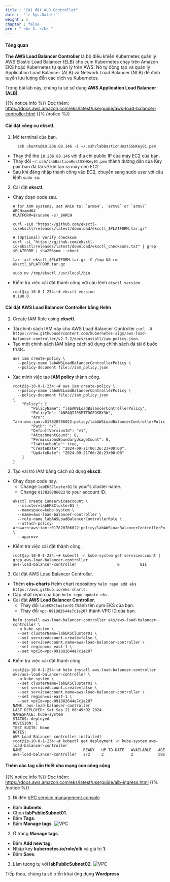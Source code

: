 ```yaml
---
title : "Cài đặt ALB Controller"
date :  "`r Sys.Date()`" 
weight : 5 
chapter : false
pre : " <b> 5. </b> "
---
```


#### Tổng quan
**The AWS Load Balancer Controller** là bộ điều khiển Kubernetes quản lý AWS Elastic Load Balancer (ELB) cho cụm Kubernetes chạy trên Amazon EKS hoặc Kubernetes tự quản lý trên AWS. Nó tự động tạo và quản lý Application Load Balancer (ALB) và Network Load Balancer (NLB) để định tuyến lưu lượng đến các dịch vụ Kubernetes.

Trong bài lab này, chúng ta sẽ sử dụng **AWS Application Load Balancer (ALB)**.

{{% notice info %}}
Đọc thêm: https://docs.aws.amazon.com/eks/latest/userguide/aws-load-balancer-controller.html
{{% /notice %}}

#### Cài đặt công cụ **eksctl**.
1. Mở terminal của bạn.
    ```
      ssh ubuntu@18.206.88.146 -i ~/.ssh/labBastionHostSSHKey01.pem
    ```
  - Thay thế the ``18.206.88.146`` với địa chỉ public IP của máy EC2 của bạn.
  - Thay đổi ``~/.ssh/labBastionHostSSHKey01.pem`` thành đường dẫn của Key pair bạn đã tải về khi tạo ra máy chủ EC2.
  - Sau khi đăng nhập thành công vào EC2, chuyển sang sudo user với câu lệnh ``sudo su``.

2. Cài đặt **eksctl**.
  - Chạy đoạn code sau.
    ```
    # for ARM systems, set ARCH to: `arm64`, `armv6` or `armv7`
    ARCH=amd64
    PLATFORM=$(uname -s)_$ARCH

    curl -sLO "https://github.com/eksctl-io/eksctl/releases/latest/download/eksctl_$PLATFORM.tar.gz"

    # (Optional) Verify checksum
    curl -sL "https://github.com/eksctl-io/eksctl/releases/latest/download/eksctl_checksums.txt" | grep $PLATFORM | sha256sum --check

    tar -xzf eksctl_$PLATFORM.tar.gz -C /tmp && rm eksctl_$PLATFORM.tar.gz

    sudo mv /tmp/eksctl /usr/local/bin
    ```
  - Kiểm tra việc cài đặt thành công với câu lệnh ``eksctl version``
    ```
    root@ip-10-0-1-234:~# eksctl version
    0.190.0
    ```

#### Cài đặt AWS Load Balancer Controller bằng Helm
1. Create IAM Role using **eksctl**.
  - Tải chính sách IAM này cho AWS Load Balancer Controller ``curl -O https://raw.githubusercontent.com/kubernetes-sigs/aws-load-balancer-controller/v2.7.2/docs/install/iam_policy.json``.
  - Tạo một chính sách IAM bằng cách sử dụng chính sách đả tải ở bước trước.
    ```
    aws iam create-policy \
      --policy-name labAWSLoadBalancerControllerPolicy \
      --policy-document file://iam_policy.json
    ```
  - Xác minh việc tạo **IAM policy** thành công.
    ```
    root@ip-10-0-1-234:~# aws iam create-policy \
      --policy-name labAWSLoadBalancerControllerPolicy \
      --policy-document file://iam_policy.json
    {
        "Policy": {
            "PolicyName": "labAWSLoadBalancerControllerPolicy",
            "PolicyId": "ANPAQIJRSMTTDGFOSBY3W",
            "Arn": "arn:aws:iam::017820706022:policy/labAWSLoadBalancerControllerPolicy",
            "Path": "/",
            "DefaultVersionId": "v1",
            "AttachmentCount": 0,
            "PermissionsBoundaryUsageCount": 0,
            "IsAttachable": true,
            "CreateDate": "2024-09-21T06:26:23+00:00",
            "UpdateDate": "2024-09-21T06:26:23+00:00"
        }
    }
    ```

2. Tạo vai trò IAM bằng cách sử dụng **eksctl**.
  - Chạy đoạn code này.
    + Change ``labEKSCluster01`` to your's cluster name.
    + Change ``017820706022`` to your account ID.
    ```
    eksctl create iamserviceaccount \
      --cluster=labEKSCluster01 \
      --namespace=kube-system \
      --name=aws-load-balancer-controller \
      --role-name labAWSLoadBalancerControllerRole \
      --attach-policy-arn=arn:aws:iam::017820706022:policy/labAWSLoadBalancerControllerPolicy \
      --approve
    ```
  - Kiểm tra việc cài đặt thành công.
    ```
    root@ip-10-0-1-234:~# kubectl -n kube-system get serviceaccount | grep aws-load-balancer-controller
    aws-load-balancer-controller                  0         81s
    ```

3. Cài đặt AWS Load Balancer Controller. 
  - Thêm **eks-charts** Helm chart repository ``helm repo add eks https://aws.github.io/eks-charts``.
  - Cập nhật repo của bạn ``helm repo update eks``.
  - Cài đặt **AWS Load Balancer Controller**.
    + Thay đổi ``labEKSCluster01`` thành tên cụm EKS của bạn.
    + Thay đổi ``vpc-091882644e7c1e207`` thành VPC ID của bạn.
    ```
    helm install aws-load-balancer-controller eks/aws-load-balancer-controller \
      -n kube-system \
      --set clusterName=labEKSCluster01 \
      --set serviceAccount.create=false \
      --set serviceAccount.name=aws-load-balancer-controller \
      --set region=us-east-1 \
      --set vpcId=vpc-091882644e7c1e207
    ```

4. Kiểm tra việc cài đặt thành công.
    ```
    root@ip-10-0-1-234:~# helm install aws-load-balancer-controller eks/aws-load-balancer-controller \
      -n kube-system \
      --set clusterName=labEKSCluster01 \
      --set serviceAccount.create=false \
      --set serviceAccount.name=aws-load-balancer-controller \
      --set region=us-east-1 \
      --set vpcId=vpc-091882644e7c1e207
    NAME: aws-load-balancer-controller
    LAST DEPLOYED: Sat Sep 21 06:49:02 2024
    NAMESPACE: kube-system
    STATUS: deployed
    REVISION: 1
    TEST SUITE: None
    NOTES:
    AWS Load Balancer controller installed!
    root@ip-10-0-1-234:~# kubectl get deployment -n kube-system aws-load-balancer-controller
    NAME                           READY   UP-TO-DATE   AVAILABLE   AGE
    aws-load-balancer-controller   2/2     2            2           58s
    ```

#### Thêm các tag cần thiết cho mạng con công cộng
{{% notice info %}}
Đọc thêm: https://docs.aws.amazon.com/eks/latest/userguide/alb-ingress.html
{{% /notice %}}
1. Đi đến [VPC service management console](https://console.aws.amazon.com/vpc/home)
  - Bấm **Subnets**.
  - Chọn **labPublicSubnet01**.
  - Bấm **Tags**.
  - Bấm **Manage tags**.
  ![VPC](/workshop-01-wordpress-deployment-on-eks/images/5.alb/ws01-alb01.png)

2. Ở trang **Manage tags**.
  - Bấm **Add new tag**.
  - Nhập key **kubernetes.io/role/elb** và giá trị **1**.
  - Bấm **Save**.
  
3. Làm tương tự với **labPublicSubnet02**.
  ![VPC](/workshop-01-wordpress-deployment-on-eks/images/5.alb/ws01-alb03.png)

Tiếp theo, chúng ta sẽ triển khai ứng dụng **Wordpress**